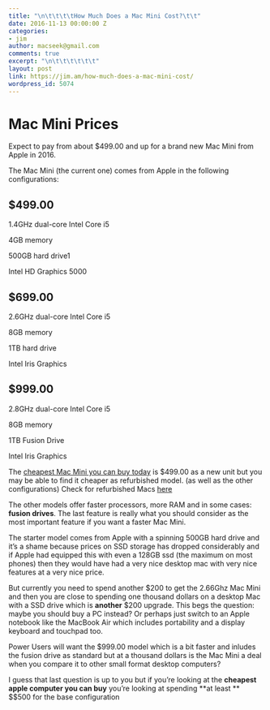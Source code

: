 ```yaml
---
title: "\n\t\t\t\tHow Much Does a Mac Mini Cost?\t\t"
date: 2016-11-13 00:00:00 Z
categories:
- jim
author: macseek@gmail.com
comments: true
excerpt: "\n\t\t\t\t\t\t"
layout: post
link: https://jim.am/how-much-does-a-mac-mini-cost/
wordpress_id: 5074
---
```


# Mac Mini Prices




Expect to pay from about $499.00 and up for a brand new Mac Mini from Apple in 2016.




The Mac Mini (the current one) comes from Apple in the following configurations:




## $499.00




1.4GHz dual-core Intel Core i5  

4GB memory  

500GB hard drive1  

Intel HD Graphics 5000




## $699.00




2.6GHz dual-core Intel Core i5  

8GB memory  

1TB hard drive  

Intel Iris Graphics




## $999.00




2.8GHz dual-core Intel Core i5  

8GB memory  

1TB Fusion Drive  

Intel Iris Graphics




The [cheapest Mac Mini you can buy today](http://amzn.to/2fKARXH%5C) is $499.00 as a new unit but you may be able to find it cheaper as refurbished model. (as well as the other configurations) Check for refurbished Macs [here](http://www.apple.com/shop/browse/home/specialdeals/mac)




The other models offer faster processors, more RAM and in some cases: **fusion drives**. The last feature is really what you should consider as the most important feature if you want a faster Mac Mini.




The starter model comes from Apple with a spinning 500GB hard drive and it’s a shame because prices on SSD storage has dropped considerably and if Apple had equipped this with even a 128GB ssd (the maximum on most phones) then they would have had a very nice desktop mac with very nice features at a very nice price.




But currently you need to spend another $200 to get the 2.66Ghz Mac Mini and then you are close to spending one thousand dollars on a desktop Mac with a SSD drive which is **another** $200 upgrade. This  begs the question: maybe you should buy a PC instead? Or perhaps just switch to an Apple notebook like the MacBook Air which includes portability and a display keyboard and touchpad too.




Power Users will want the $999.00 model which is a bit faster and inludes the fusion drive as standard but at a thousand dollars is the Mac Mini a deal when you compare it to other small format desktop computers?




I guess that last question is up to you but if you’re looking at the  **cheapest apple computer you can buy** you’re looking at spending **at least ** $$500 for the base configuration


		
